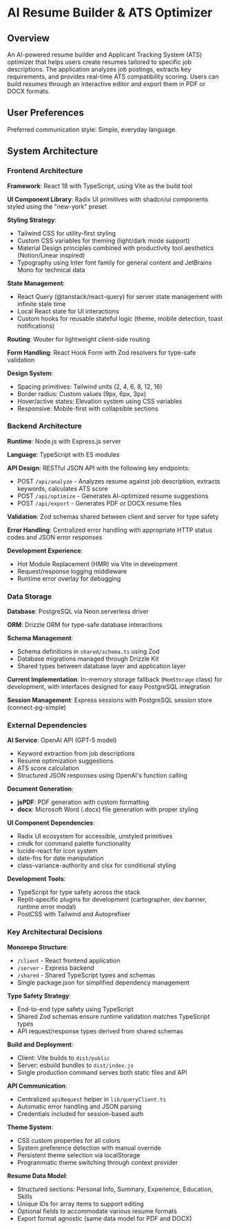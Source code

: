# AI Resume Builder & ATS Optimizer

## Overview

An AI-powered resume builder and Applicant Tracking System (ATS) optimizer that helps users create resumes tailored to specific job descriptions. The application analyzes job postings, extracts key requirements, and provides real-time ATS compatibility scoring. Users can build resumes through an interactive editor and export them in PDF or DOCX formats.

## User Preferences

Preferred communication style: Simple, everyday language.

## System Architecture

### Frontend Architecture

**Framework**: React 18 with TypeScript, using Vite as the build tool

**UI Component Library**: Radix UI primitives with shadcn/ui components styled using the "new-york" preset

**Styling Strategy**: 
- Tailwind CSS for utility-first styling
- Custom CSS variables for theming (light/dark mode support)
- Material Design principles combined with productivity tool aesthetics (Notion/Linear inspired)
- Typography using Inter font family for general content and JetBrains Mono for technical data

**State Management**:
- React Query (@tanstack/react-query) for server state management with infinite stale time
- Local React state for UI interactions
- Custom hooks for reusable stateful logic (theme, mobile detection, toast notifications)

**Routing**: Wouter for lightweight client-side routing

**Form Handling**: React Hook Form with Zod resolvers for type-safe validation

**Design System**:
- Spacing primitives: Tailwind units (2, 4, 6, 8, 12, 16)
- Border radius: Custom values (9px, 6px, 3px)
- Hover/active states: Elevation system using CSS variables
- Responsive: Mobile-first with collapsible sections

### Backend Architecture

**Runtime**: Node.js with Express.js server

**Language**: TypeScript with ES modules

**API Design**: RESTful JSON API with the following key endpoints:
- POST `/api/analyze` - Analyzes resume against job description, extracts keywords, calculates ATS score
- POST `/api/optimize` - Generates AI-optimized resume suggestions
- POST `/api/export` - Generates PDF or DOCX resume files

**Validation**: Zod schemas shared between client and server for type safety

**Error Handling**: Centralized error handling with appropriate HTTP status codes and JSON error responses

**Development Experience**:
- Hot Module Replacement (HMR) via Vite in development
- Request/response logging middleware
- Runtime error overlay for debugging

### Data Storage

**Database**: PostgreSQL via Neon serverless driver

**ORM**: Drizzle ORM for type-safe database interactions

**Schema Management**: 
- Schema definitions in `shared/schema.ts` using Zod
- Database migrations managed through Drizzle Kit
- Shared types between database layer and application layer

**Current Implementation**: In-memory storage fallback (`MemStorage` class) for development, with interfaces designed for easy PostgreSQL integration

**Session Management**: Express sessions with PostgreSQL session store (connect-pg-simple)

### External Dependencies

**AI Service**: OpenAI API (GPT-5 model)
- Keyword extraction from job descriptions
- Resume optimization suggestions
- ATS score calculation
- Structured JSON responses using OpenAI's function calling

**Document Generation**:
- **jsPDF**: PDF generation with custom formatting
- **docx**: Microsoft Word (.docx) file generation with proper styling

**UI Component Dependencies**:
- Radix UI ecosystem for accessible, unstyled primitives
- cmdk for command palette functionality
- lucide-react for icon system
- date-fns for date manipulation
- class-variance-authority and clsx for conditional styling

**Development Tools**:
- TypeScript for type safety across the stack
- Replit-specific plugins for development (cartographer, dev banner, runtime error modal)
- PostCSS with Tailwind and Autoprefixer

### Key Architectural Decisions

**Monorepo Structure**:
- `/client` - React frontend application
- `/server` - Express backend
- `/shared` - Shared TypeScript types and schemas
- Single package.json for simplified dependency management

**Type Safety Strategy**:
- End-to-end type safety using TypeScript
- Shared Zod schemas ensure runtime validation matches TypeScript types
- API request/response types derived from shared schemas

**Build and Deployment**:
- Client: Vite builds to `dist/public`
- Server: esbuild bundles to `dist/index.js`
- Single production command serves both static files and API

**API Communication**:
- Centralized `apiRequest` helper in `lib/queryClient.ts`
- Automatic error handling and JSON parsing
- Credentials included for session-based auth

**Theme System**:
- CSS custom properties for all colors
- System preference detection with manual override
- Persistent theme selection via localStorage
- Programmatic theme switching through context provider

**Resume Data Model**:
- Structured sections: Personal Info, Summary, Experience, Education, Skills
- Unique IDs for array items to support editing
- Optional fields to accommodate various resume formats
- Export format agnostic (same data model for PDF and DOCX)